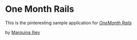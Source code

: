 # One Month Rails

This is the pinteresting sample application for [*OneMonth Rails*](http://onemonthrails.com)

by [Marquina Iliev](http://bandillero.com)